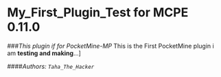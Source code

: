 # My_First_Plugin_Test for MCPE 0.11.0
###*This plugin if for PocketMine-MP*
This is the First PocketMine plugin i am **testing and making**...]

####*Authors: ```
Taha_The_Hacker
              ```*
